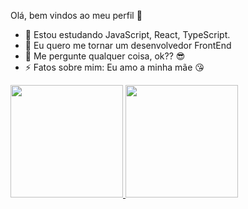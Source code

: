 Olá, bem vindos ao meu perfil 🥰
- 🌱 Estou estudando JavaScript, React, TypeScript.
- 👯 Eu quero me tornar um desenvolvedor FrontEnd
- 💬 Me pergunte qualquer coisa, ok?? 😎
- ⚡ Fatos sobre mim: Eu amo a minha mãe 😘
<div>
  <a href="https://beacons.ai/evertonrocha2">
  <img height="180em" src="https://github-readme-stats.vercel.app/api?username=evertonrocha2&show_icons=true&theme=shades-of-purple&include_all_commits=true&count_private=true"/>
   <img height="180em" src="https://github-readme-stats.vercel.app/api/top-langs/?username=evertonrocha2&layout=compact&langs_count=16&theme=shades-of-purple"/>
</div>
